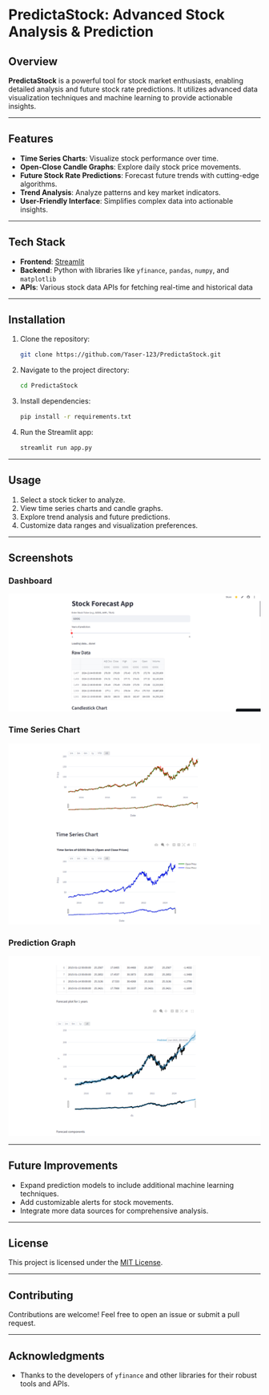 # PredictaStock: Advanced Stock Analysis & Prediction

## Overview
**PredictaStock** is a powerful tool for stock market enthusiasts, enabling detailed analysis and future stock rate predictions. It utilizes advanced data visualization techniques and machine learning to provide actionable insights.

---

## Features
- **Time Series Charts**: Visualize stock performance over time.
- **Open-Close Candle Graphs**: Explore daily stock price movements.
- **Future Stock Rate Predictions**: Forecast future trends with cutting-edge algorithms.
- **Trend Analysis**: Analyze patterns and key market indicators.
- **User-Friendly Interface**: Simplifies complex data into actionable insights.

---

## Tech Stack
- **Frontend**: [Streamlit](https://streamlit.io/)
- **Backend**: Python with libraries like `yfinance`, `pandas`, `numpy`, and `matplotlib`
- **APIs**: Various stock data APIs for fetching real-time and historical data

---

## Installation

1. Clone the repository:
   ```bash
   git clone https://github.com/Yaser-123/PredictaStock.git
   ```

2. Navigate to the project directory:
   ```bash
   cd PredictaStock
   ```

3. Install dependencies:
   ```bash
   pip install -r requirements.txt
   ```

4. Run the Streamlit app:
   ```bash
   streamlit run app.py
   ```

---

## Usage
1. Select a stock ticker to analyze.
2. View time series charts and candle graphs.
3. Explore trend analysis and future predictions.
4. Customize data ranges and visualization preferences.

---

## Screenshots

### Dashboard
![Dashboard Placeholder](Images/img-1.png)

### Time Series Chart
![Time Series Chart Placeholder](Images/img-2.png)

### Prediction Graph
![Prediction Graph Placeholder](Images/img-3.png)

---

## Future Improvements
- Expand prediction models to include additional machine learning techniques.
- Add customizable alerts for stock movements.
- Integrate more data sources for comprehensive analysis.

---

## License
This project is licensed under the [MIT License](LICENSE).

---

## Contributing
Contributions are welcome! Feel free to open an issue or submit a pull request.

---

## Acknowledgments
- Thanks to the developers of `yfinance` and other libraries for their robust tools and APIs.
